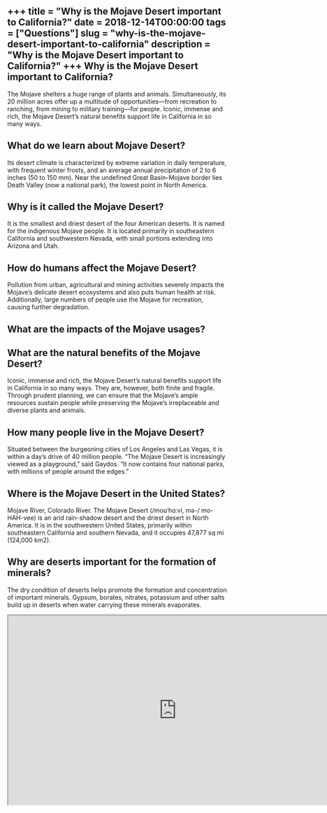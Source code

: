 +++
title = "Why is the Mojave Desert important to California?"
date = 2018-12-14T00:00:00
tags = ["Questions"]
slug = "why-is-the-mojave-desert-important-to-california"
description = "Why is the Mojave Desert important to California?"
+++
Why is the Mojave Desert important to California?
-------------------------------------------------

The Mojave shelters a huge range of plants and animals. Simultaneously, its 20 million acres offer up a multitude of opportunities—from recreation to ranching, from mining to military training—for people. Iconic, immense and rich, the Mojave Desert’s natural benefits support life in California in so many ways.

What do we learn about Mojave Desert?
-------------------------------------

Its desert climate is characterized by extreme variation in daily temperature, with frequent winter frosts, and an average annual precipitation of 2 to 6 inches (50 to 150 mm). Near the undefined Great Basin–Mojave border lies Death Valley (now a national park), the lowest point in North America.

Why is it called the Mojave Desert?
-----------------------------------

It is the smallest and driest desert of the four American deserts. It is named for the indigenous Mojave people. It is located primarily in southeastern California and southwestern Nevada, with small portions extending into Arizona and Utah.

How do humans affect the Mojave Desert?
---------------------------------------

Pollution from urban, agricultural and mining activities severely impacts the Mojave’s delicate desert ecosystems and also puts human health at risk. Additionally, large numbers of people use the Mojave for recreation, causing further degradation.

What are the impacts of the Mojave usages?
------------------------------------------

What are the natural benefits of the Mojave Desert?
---------------------------------------------------

Iconic, immense and rich, the Mojave Desert’s natural benefits support life in California in so many ways. They are, however, both finite and fragile. Through prudent planning, we can ensure that the Mojave’s ample resources sustain people while preserving the Mojave’s irreplaceable and diverse plants and animals.

How many people live in the Mojave Desert?
------------------------------------------

Situated between the burgeoning cities of Los Angeles and Las Vegas, it is within a day’s drive of 40 million people. “The Mojave Desert is increasingly viewed as a playground,” said Gaydos. “It now contains four national parks, with millions of people around the edges.”

Where is the Mojave Desert in the United States?
------------------------------------------------

Mojave River, Colorado River. The Mojave Desert (/moʊˈhɑːvi, mə-/ mo-HAH-vee) is an arid rain-shadow desert and the driest desert in North America. It is in the southwestern United States, primarily within southeastern California and southern Nevada, and it occupies 47,877 sq mi (124,000 km2).

Why are deserts important for the formation of minerals?
--------------------------------------------------------

The dry condition of deserts helps promote the formation and concentration of important minerals. Gypsum, borates, nitrates, potassium and other salts build up in deserts when water carrying these minerals evaporates.

<iframe allow="accelerometer; autoplay; clipboard-write; encrypted-media; gyroscope; picture-in-picture" allowfullscreen="" class="__youtube_prefs__  epyt-is-override  no-lazyload" data-no-lazy="1" data-origheight="433" data-origwidth="770" data-skipgform_ajax_framebjll="" height="433" id="_ytid_13470" loading="lazy" src="https://www.youtube.com/embed/YNUoj0bbitE?enablejsapi=1&autoplay=0&cc_load_policy=0&cc_lang_pref=&iv_load_policy=1&loop=0&modestbranding=0&rel=1&fs=1&playsinline=0&autohide=2&theme=dark&color=red&controls=1&" title="YouTube player" width="770"></iframe>